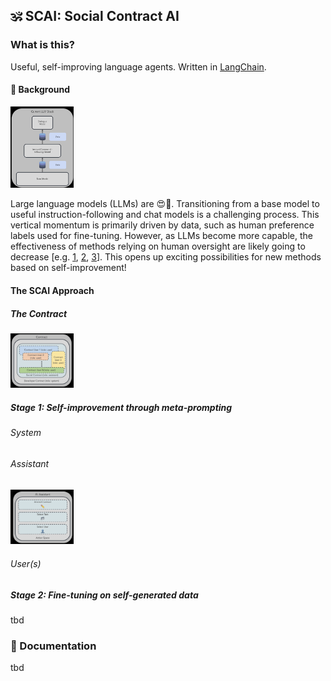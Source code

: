 ##  🕉️ SCAI: Social Contract AI


### What is this?
Useful, self-improving language agents. Written in [LangChain](https://github.com/hwchase17/langchain).

#### 📖 Background
<p align="left">
    <img src="assets/stack.jpg" alt="contract" width="20%">
</p>

Large language models (LLMs) are 😍🚀. Transitioning from a base model to useful instruction-following and chat models is a challenging process. This vertical momentum is primarily driven by data, such as human preference labels used for fine-tuning. However, as LLMs become more capable, the effectiveness of methods relying on human oversight are likely going to decrease [e.g. [1](https://arxiv.org/pdf/1606.06565.pdf), [2](https://arxiv.org/pdf/2211.03540.pdf), [3](https://arxiv.org/pdf/2212.08073.pdf)]. This opens up exciting possibilities for new methods based on self-improvement!

#### The SCAI Approach

##### The Contract
<p align="left">
    <img src="assets/contract.jpg" alt="contract" width="20%">
</p>



##### Stage 1: Self-improvement through meta-prompting

###### System

###### Assistant
<p align="left">
    <img src="assets/assistant.jpg" alt="contract" width="20%">
</p>

###### User(s)

##### Stage 2: Fine-tuning on self-generated data
tbd


### 📖 Documentation 

tbd



